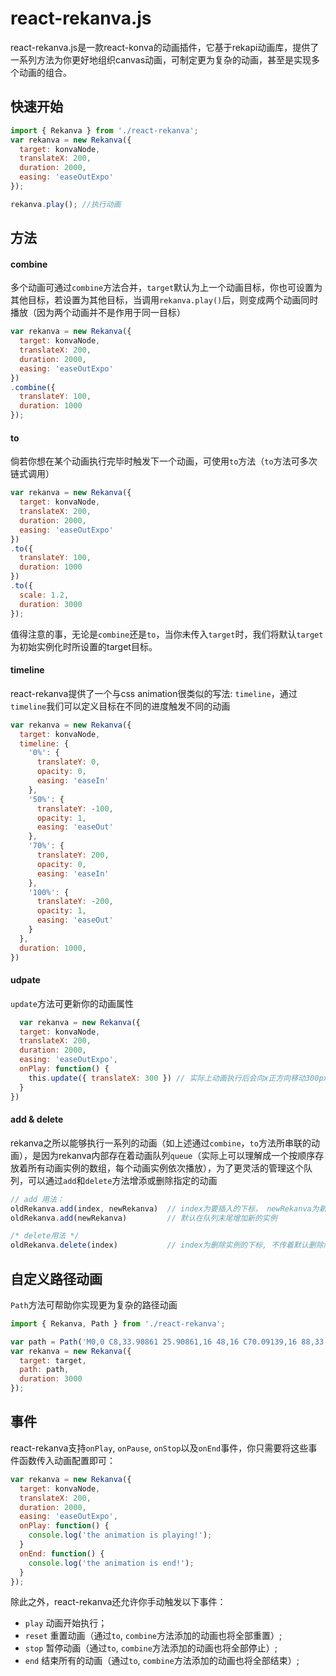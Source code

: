 # react-rekanva.js

react-rekanva.js是一款react-konva的动画插件，它基于rekapi动画库，提供了一系列方法为你更好地组织canvas动画，可制定更为复杂的动画，甚至是实现多个动画的组合。

## 快速开始

```javascript
import { Rekanva } from './react-rekanva';
var rekanva = new Rekanva({
  target: konvaNode,
  translateX: 200,
  duration: 2000,
  easing: 'easeOutExpo'
});

rekanva.play(); //执行动画
```



## 方法

#### **combine**

多个动画可通过```combine```方法合并，```target```默认为上一个动画目标，你也可设置为其他目标，若设置为其他目标，当调用```rekanva.play()```后，则变成两个动画同时播放（因为两个动画并不是作用于同一目标）

```javascript
var rekanva = new Rekanva({
  target: konvaNode,
  translateX: 200,
  duration: 2000,
  easing: 'easeOutExpo'
})
.combine({
  translateY: 100,
  duration: 1000
});
```

#### **to**

倘若你想在某个动画执行完毕时触发下一个动画，可使用```to```方法（```to```方法可多次链式调用）

```javascript
var rekanva = new Rekanva({
  target: konvaNode,
  translateX: 200,
  duration: 2000,
  easing: 'easeOutExpo'
})
.to({
  translateY: 100,
  duration: 1000
})
.to({
  scale: 1.2,
  duration: 3000
});
```

值得注意的事，无论是```combine```还是```to```，当你未传入```target```时，我们将默认```target```为初始实例化时所设置的target目标。

#### **timeline**

react-rekanva提供了一个与css animation很类似的写法: ```timeline```，通过```timeline```我们可以定义目标在不同的进度触发不同的动画

```javascript
var rekanva = new Rekanva({
  target: konvaNode,
  timeline: {
    '0%': {
      translateY: 0,
      opacity: 0,
      easing: 'easeIn'
    },
    '50%': {
      translateY: -100,
      opacity: 1,
      easing: 'easeOut'
    },
    '70%': {
      translateY: 200,
      opacity: 0,
      easing: 'easeIn'
    },
    '100%': {
      translateY: -200,
      opacity: 1,
      easing: 'easeOut'
    }
  },
  duration: 1000,
})
```

#### **udpate**

```update```方法可更新你的动画属性
```javascript
  var rekanva = new Rekanva({
  target: konvaNode,
  translateX: 200,
  duration: 2000,
  easing: 'easeOutExpo',
  onPlay: function() {
    this.update({ translateX: 300 }) // 实际上动画执行后会向x正方向移动300px
  }
})
```

#### **add & delete**

rekanva之所以能够执行一系列的动画（如上述通过```combine```，```to```方法所串联的动画），是因为rekanva内部存在着动画队列```queue```（实际上可以理解成一个按顺序存放着所有动画实例的数组，每个动画实例依次播放），为了更灵活的管理这个队列，可以通过```add```和```delete```方法增添或删除指定的动画

```javascript
// add 用法：
oldRekanva.add(index, newRekanva)  // index为要插入的下标， newRekanva为新的实例
oldRekanva.add(newRekanva)         // 默认在队列末尾增加新的实例

/* delete用法 */
oldRekanva.delete(index)           // index为删除实例的下标, 不传着默认删除队列中最后一个实例

```



## **自定义路径动画**

```Path```方法可帮助你实现更为复杂的路径动画

```javascript
import { Rekanva, Path } from './react-rekanva';

var path = Path('M0,0 C8,33.90861 25.90861,16 48,16 C70.09139,16 88,33.90861 88,56 C88,78.09139 105.90861,92 128,92 C150.09139,92 160,72 160,56 C160,40 148,24 128,24 C108,24 96,40 96,56 C96,72 105.90861,92 128,92 C154,93 168,78 168,56 C168,33.90861 185.90861,16 208,16 C230.09139,16 248,33.90861 248,56 C248,78.09139 230.09139,96 208,96 L48,96 C25.90861,96 8,78.09139 8,56 Z');
var rekanva = new Rekanva({
  target: target,
  path: path,
  duration: 3000
});
```


## 事件

react-rekanva支持```onPlay```, ```onPause```, ```onStop```以及```onEnd```事件，你只需要将这些事件函数传入动画配置即可：

```javascript
var rekanva = new Rekanva({
  target: konvaNode,
  translateX: 200,
  duration: 2000,
  easing: 'easeOutExpo',
  onPlay: function() {
    console.log('the animation is playing!');
  }
  onEnd: function() {
    console.log('the animation is end!');
  }
});
```

除此之外，react-rekanva还允许你手动触发以下事件：

* ```play```          动画开始执行；
* ```reset```          重置动画（通过```to```, ```combine```方法添加的动画也将全部重置）;
* ```stop```          暂停动画（通过```to```, ```combine```方法添加的动画也将全部停止）;
* ```end```           结束所有的动画（通过```to```, ```combine```方法添加的动画也将全部结束）;            
